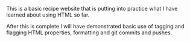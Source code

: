 This is a basic recipe website that is putting into practice what I have learned about using HTML so far.

After this is complete I will have demonstrated basic use of tagging and flagging HTML properties, formatting and git commits and pushes.